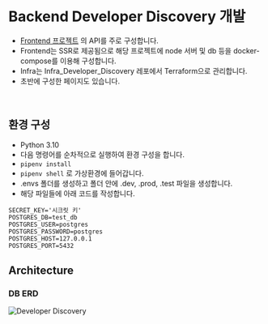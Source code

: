 # Backend Developer Discovery 개발
- [Frontend 프로젝트](https://github.com/rha6780/Frontend_Developer_Discovery) 의 API를 주로 구성합니다.
- Frontend는 SSR로 제공됨으로 해당 프로젝트에 node 서버 및 db 등을 docker-compose를 이용해 구성합니다.
- Infra는 Infra_Developer_Discovery 레포에서 Terraform으로 관리합니다.
- 초반에 구성한 페이지도 있습니다.


<br>

## 환경 구성
- Python 3.10
- 다음 명령어를 순차적으로 실행하여 환경 구성을 합니다.
- `pipenv install`
- `pipenv shell` 로 가상환경에 들어갑니다.
- .envs 폴더를 생성하고 폴더 안에 .dev, .prod, .test 파일을 생성합니다.
- 해당 파일들에 아래 코드를 작성합니다.
```
SECRET_KEY='시크릿 키'
POSTGRES_DB=test_db
POSTGRES_USER=postgres
POSTGRES_PASSWORD=postgres
POSTGRES_HOST=127.0.0.1
POSTGRES_PORT=5432
```

## Architecture

### DB ERD
![Developer Discovery](https://github.com/rha6780/Backend_Developer_Discovery/assets/47859845/54dfd9c9-8850-4043-aa3f-f6690cc627c1)
